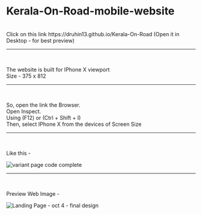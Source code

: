 # Kerala-On-Road-mobile-website
<br>
Click on this link 
https://druhin13.github.io/Kerala-On-Road
(Open it in Desktop - for best preview)
<hr>
<br>

The website is built for IPhone X viewport<br>
Size - 375 x 812
<hr>
<br>

So, open the link the Browser.<br>
Open Inspect.<br>
Using (F12) or (Ctrl + Shift + I)<br>
Then, select IPhone X from the devices of Screen Size
<hr>
<br>

Like this -

![variant page code complete](https://user-images.githubusercontent.com/46156118/67115497-ffab1c00-f1fb-11e9-9023-b798e9fbf0da.PNG)




<hr>
<br>



Preview Web Image - 

![Landing Page - oct 4 - final design](https://user-images.githubusercontent.com/46156118/66249592-5f60ec00-e753-11e9-9db3-f5ee4bf4fe82.png)
